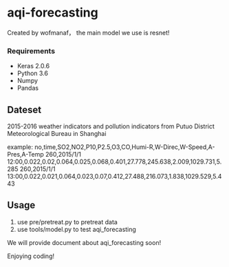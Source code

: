 # aqi-forecasting
Created by wofmanaf， the main model we use is resnet!

### Requirements
* Keras 2.0.6
* Python 3.6
* Numpy 
* Pandas 

## Dateset
2015-2016 weather indicators and pollution indicators from Putuo District
Meteorological Bureau in Shanghai

example:
no,time,SO2,NO2,P10,P2.5,O3,CO,Humi-R,W-Direc,W-Speed,A-Pres,A-Temp
260,2015/1/1 12:00,0.022,0.02,0.064,0.025,0.068,0.401,27.778,245.638,2.009,1029.731,5.285
260,2015/1/1 13:00,0.022,0.021,0.064,0.023,0.07,0.412,27.488,216.073,1.838,1029.529,5.443

## Usage
1. use pre/pretreat.py to pretreat data 
2. use tools/model.py to test aqi_forecasting

We will provide document about aqi_forecasting soon!

Enjoying coding!
